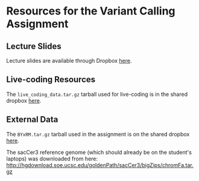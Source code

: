 # Resources for the Variant Calling Assignment

## Lecture Slides

Lecture slides are available through Dropbox [here](https://www.dropbox.com/scl/fi/q356m8nya6qv0cd8y5o4y/20231012_qblab_variant_calling.pptx?rlkey=9pltuif66aasxnvmlt0koclo2&dl=0).

## Live-coding Resources

The `live_coding_data.tar.gz` tarball used for live-coding is in the shared dropbox [here](https://www.dropbox.com/home/cmdb-quantbio/quantLab/variant_calling).

## External Data

The `BYxRM.tar.gz` tarball used in the assignment is on the shared dropbox [here](https://www.dropbox.com/home/cmdb-quantbio/quantLab/variant_calling).

The sacCer3 reference genome (which should already be on the student's laptops) was downloaded from here: http://hgdownload.soe.ucsc.edu/goldenPath/sacCer3/bigZips/chromFa.tar.gz

